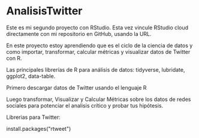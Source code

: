 # AnalisisTwitter
Este es mi segundo proyecto con RStudio. Esta vez vincule RStudio cloud directamente con mi repositorio en GitHub, usando la URL.

En este proyecto estoy aprendiendo que es el ciclo de la ciencia de datos y como importar, transformar, calcular métricas y visualizar datos de Twitter con R.

Las principales librerías de R para análisis de datos: tidyverse, lubridate, ggplot2, data-table.

Primero descargar datos de Twitter usando el lenguaje R

Luego transformar, Visualizar y Calcular Métricas sobre los datos de redes sociales para potenciar el analisis crítico y probar tus hipótesis.

Librerias para Twitter:

install.packages("rtweet")
